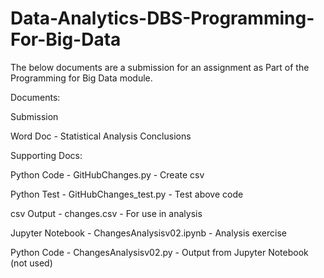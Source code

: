 # Data-Analytics-DBS-Programming-For-Big-Data
The below documents are a submission for an assignment as Part of the Programming for Big Data module. 

Documents:

Submission

Word Doc - Statistical Analysis Conclusions


Supporting Docs:


Python Code       - GitHubChanges.py         - Create csv


Python Test       - GitHubChanges_test.py    - Test above code


csv Output        - changes.csv              - For use in analysis 


Jupyter Notebook  - ChangesAnalysisv02.ipynb - Analysis exercise


Python Code       - ChangesAnalysisv02.py    - Output from Jupyter Notebook (not used)

